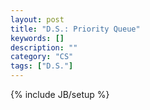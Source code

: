 ```yaml
---
layout: post
title: "D.S.: Priority Queue"
keywords: []
description: ""
category: "CS"
tags: ["D.S."]
---
```

{% include JB/setup %}
